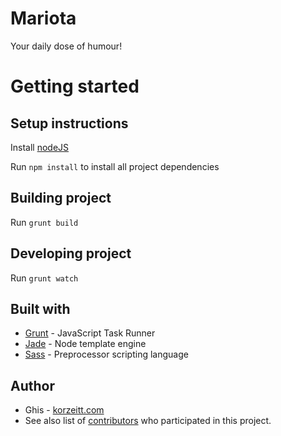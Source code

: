 # Mariota
Your daily dose of humour!


# Getting started


## Setup instructions
Install [nodeJS](https://nodejs.org/en/)

Run `npm install` to install all project dependencies


## Building project
Run `grunt build`


## Developing project
Run `grunt watch`


## Built with
- [Grunt](https://gruntjs.com/) - JavaScript Task Runner
- [Jade](http://jade-lang.com/) - Node template engine
- [Sass](https://sass-lang.com/) - Preprocessor scripting language


## Author
- Ghis - [korzeitt.com](https://korzeitt.com/)
- See also list of [contributors](https://github.com/fatasuir9/mariota/graphs/contributors) who participated in this project.
